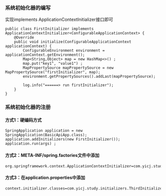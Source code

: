 ### 系统初始化器的编写
实现implements ApplicationContextInitializer<ConfigurableApplicationContext>接口即可
```$xslt
public class FirstInitializer implements ApplicationContextInitializer<ConfigurableApplicationContext> {
    @Override
    public void initialize(ConfigurableApplicationContext applicationContext) {
        ConfigurableEnvironment environment = applicationContext.getEnvironment();
        Map<String,Object> map = new HashMap<>() ;
        map.put("key1", "value1") ;
        MapPropertySource mapPropertySource = new MapPropertySource("firstInitializer", map);
        environment.getPropertySources().addLast(mapPropertySource);

        log.info("======> run firstInitializer");
    }
}
```


### 系统初始化器的注册
#### 方式1：硬编码方式
```
SpringApplication application = new SpringApplication(BasicApiApp.class);
application.addInitializers(new FirstInitializer());
application.run(args) ;
```

#### 方式2：META-INF/spring.factories文件中添加
```
org.springframework.context.ApplicationContextInitializer=com.yicj.study.initializers.SecondInitializer
```

#### 方式3：在application.properties中添加
```$xslt
context.initializer.classes=com.yicj.study.initializers.ThirdInitializer
```